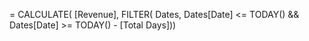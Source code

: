 = CALCULATE( [Revenue],
	FILTER( Dates,
		Dates[Date] <= TODAY() && Dates[Date] >= TODAY() - [Total Days]))
